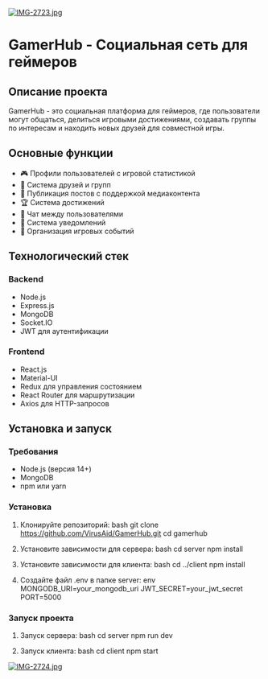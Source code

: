 
[![IMG-2723.jpg](https://i.postimg.cc/FzqK7Dv1/IMG-2723.jpg)](https://postimg.cc/64rKPVyN)




# GamerHub - Социальная сеть для геймеров

## Описание проекта
GamerHub - это социальная платформа для геймеров, где пользователи могут общаться, делиться игровыми достижениями, создавать группы по интересам и находить новых друзей для совместной игры.

## Основные функции
- 🎮 Профили пользователей с игровой статистикой
- 👥 Система друзей и групп
- 📝 Публикация постов с поддержкой медиаконтента
- 🏆 Система достижений
- 💬 Чат между пользователями
- 🔔 Система уведомлений
- 📅 Организация игровых событий

## Технологический стек
### Backend
- Node.js
- Express.js
- MongoDB
- Socket.IO
- JWT для аутентификации

### Frontend
- React.js
- Material-UI
- Redux для управления состоянием
- React Router для маршрутизации
- Axios для HTTP-запросов

## Установка и запуск

### Требования
- Node.js (версия 14+)
- MongoDB
- npm или yarn

### Установка

1. Клонируйте репозиторий:
bash
git clone https://github.com/VirusAid/GamerHub.git
cd gamerhub
2. Установите зависимости для сервера:
bash
cd server
npm install

3. Установите зависимости для клиента:
bash
cd ../client
npm install

4. Создайте файл .env в папке server:
env
MONGODB_URI=your_mongodb_uri
JWT_SECRET=your_jwt_secret
PORT=5000

### Запуск проекта

1. Запуск сервера:
bash
cd server
npm run dev

2. Запуск клиента:
bash
cd client
npm start


[![IMG-2724.jpg](https://i.postimg.cc/bvJLSwz2/IMG-2724.jpg)](https://postimg.cc/v4J5pMxQ)
